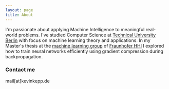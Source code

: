 ```yaml
---
layout: page
title: About
---
```


I'm passionate about applying Machine Intelligence to meaningful real-world problems.
I've studied Computer Science at [Technical University Berlin](https://www.tu-berlin.de) with focus on machine learning theory and applications.
In my Master's thesis at the [machine learning group](https://www.hhi.fraunhofer.de/en/departments/vca/research-groups/machine-learning.html) of [Fraunhofer HHI](https://www.hhi.fraunhofer.de/) I explored how to train neural networks efficiently using gradient compression during backpropagation.

### Contact me

mail[at]kevinkepp.de
